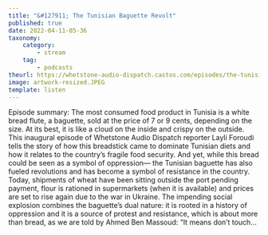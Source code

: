 ```yaml
---
title: "&#127911; The Tunisian Baguette Revolt"
published: true
date: 2022-04-11-05-36
taxonomy:
    category:
        - stream
    tag:
        - podcasts
theurl: https://whetstone-audio-dispatch.castos.com/episodes/the-tunisian-baguette-revolt
image: artwork-resized.JPEG
template: listen
---
```


Episode summary: The most consumed food product in Tunisia is a white bread flute, a baguette, sold at the price of 7 or 9 cents, depending on the size. At its best, it is like a cloud on the inside and crispy on the outside. This inaugural episode of Whetstone Audio Dispatch reporter Layli Foroudi tells the story of how this breadstick came to dominate Tunisian diets and how it relates to the country&rsquo;s fragile food security. And yet, while this bread could be seen as a symbol of oppression&mdash; the Tunisian baguette has also fueled revolutions and has become a symbol of resistance in the country. Today, shipments of wheat have been sitting outside the port pending payment, flour is rationed in supermarkets (when it is available) and prices are set to rise again due to the war in Ukraine. The impending social explosion combines the baguette&rsquo;s dual nature: it is rooted in a history of oppression and it is a source of protest and resistance, which is about more than bread, as we are told by Ahmed Ben Massoud: &ldquo;It means don&rsquo;t touch&hellip;
